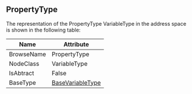<!-- objecttype -->
## PropertyType
The representation of the PropertyType VariableType in the address space is shown in the following table:  

|Name|Attribute|
|---|---|
|BrowseName|PropertyType|
|NodeClass|VariableType|
|IsAbtract|False|
|BaseType|[BaseVariableType](../../../Part5/VariableTypes/BaseVariableType/readme.md)|

